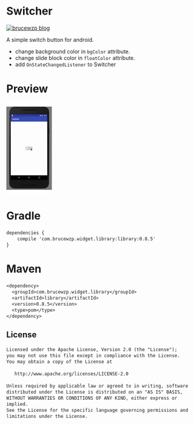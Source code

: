 Switcher
======
[![brucewzp blog](https://img.shields.io/badge/switcher-brucewzp-ff69b4.svg?style=flat)](http://bruceboard.me)

A simple switch button for android.  
* change background color in `bgColor` attribute.  
* change slide block color in `floatColor` attribute.  
* add `OnStateChangedListener` to Switcher

Preview
=======
![demo_preview](./preview/preview.gif)

Gradle
======
```
dependencies {
    compile 'com.brucewzp.widget.library:library:0.8.5'
}
```

Maven
=====
```
<dependency>
  <groupId>com.brucewzp.widget.library</groupId>
  <artifactId>library</artifactId>
  <version>0.8.5</version>
  <type>pom</type>
</dependency>
```

License
---

	Licensed under the Apache License, Version 2.0 (the "License");
	you may not use this file except in compliance with the License.
	You may obtain a copy of the License at

	   http://www.apache.org/licenses/LICENSE-2.0

	Unless required by applicable law or agreed to in writing, software
	distributed under the License is distributed on an "AS IS" BASIS,
	WITHOUT WARRANTIES OR CONDITIONS OF ANY KIND, either express or implied.
	See the License for the specific language governing permissions and
	limitations under the License.
